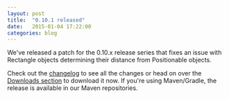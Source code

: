 ```yaml
---
layout: post
title:  "0.10.1 released"
date:   2015-01-04 17:22:00
categories: blog
---
```


We've released a patch for the 0.10.x release series that fixes an issue with Rectangle objects determining their distance from Positionable objects.

Check out the [changelog](https://github.com/mini2Dx/mini2Dx/releases/tag/0.10.1) to see all the changes or head on over the [Downloads section](/downloads) to download it now. If you're using Maven/Gradle, the release is available in our Maven repositories.